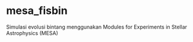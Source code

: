 # mesa_fisbin
Simulasi evolusi bintang menggunakan Modules for Experiments in Stellar Astrophysics (MESA)

